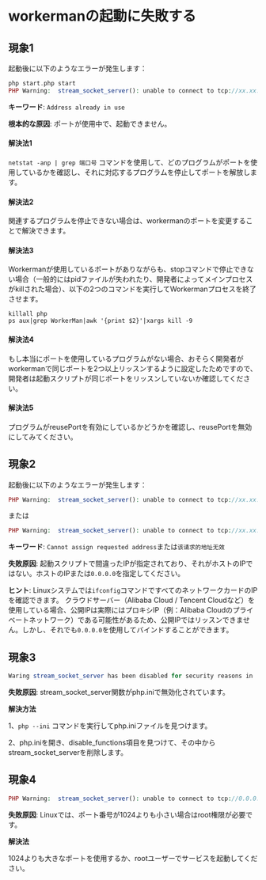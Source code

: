 # workermanの起動に失敗する

## 現象1
起動後に以下のようなエラーが発生します：
```php
php start.php start
PHP Warning:  stream_socket_server(): unable to connect to tcp://xx.xx.xx.xx:xxxx (Address already in use) in ...workerman/Worker.php on line xxxx
```

**キーワード**: ```Address already in use```

**根本的な原因**: ポートが使用中で、起動できません。

#### 解決法1

```netstat -anp | grep 端口号``` コマンドを使用して、どのプログラムがポートを使用しているかを確認し、それに対応するプログラムを停止してポートを解放します。

#### 解決法2
関連するプログラムを停止できない場合は、workermanのポートを変更することで解決できます。

#### 解決法3
Workermanが使用しているポートがありながらも、stopコマンドで停止できない場合（一般的にはpidファイルが失われたり、開発者によってメインプロセスがkillされた場合）、以下の2つのコマンドを実行してWorkermanプロセスを終了させます。

```shell
killall php
ps aux|grep WorkerMan|awk '{print $2}'|xargs kill -9
```

#### 解決法4
もし本当にポートを使用しているプログラムがない場合、おそらく開発者がworkermanで同じポートを2つ以上リッスンするように設定したためですので、開発者は起動スクリプトが同じポートをリッスンしていないか確認してください。

#### 解決法5
プログラムがreusePortを有効にしているかどうかを確認し、reusePortを無効にしてみてください。

## 現象2
起動後に以下のようなエラーが発生します：
```php
PHP Warning:  stream_socket_server(): unable to connect to tcp://xx.xx.xx.xx:xxx (Cannot assign requested address) in ...workerman/Worker.php on line xxxx
```
または
```php
PHP Warning:  stream_socket_server(): unable to connect to tcp://xx.xx.xx.xx:xxxx (在其上下文中，该请求的地址无效) in ...workerman/Worker.php on line xxxx
```

**キーワード**: `Cannot assign requested address`または`该请求的地址无效`

**失敗原因**: 起動スクリプトで間違ったIPが指定されており、それがホストのIPではない。ホストのIPまたは```0.0.0.0```を指定してください。

**ヒント**: Linuxシステムでは```ifconfig```コマンドですべてのネットワークカードのIPを確認できます。
クラウドサーバー（Alibaba Cloud / Tencent Cloudなど）を使用している場合、公開IPは実際にはプロキシIP（例：Alibaba Cloudのプライベートネットワーク）である可能性があるため、公開IPではリッスンできません。しかし、それでも```0.0.0.0```を使用してバインドすることができます。

## 現象3
```php
Waring stream_socket_server has been disabled for security reasons in ...
```

**失敗原因**: stream_socket_server関数がphp.iniで無効化されています。

**解決方法**

1、```php --ini``` コマンドを実行してphp.iniファイルを見つけます。

2、php.iniを開き、disable_functions項目を見つけて、その中からstream_socket_serverを削除します。

## 現象4
```php
PHP Warning:  stream_socket_server(): unable to connect to tcp://0.0.0.0:xxx (Permission denied)
```

**失敗原因**: Linuxでは、ポート番号が1024よりも小さい場合はroot権限が必要です。

**解決法**

1024よりも大きなポートを使用するか、rootユーザーでサービスを起動してください。
